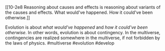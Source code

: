 [[10-2e8 Reasoning about causes and effects is reasoning about variants of the causes and effects. What would've happened. How it could've been otherwise.]]

Evolution is about *what would've happened* and *how it could've been otherwise*. In other words, evolution is about contingency. In the multiverse, contingencies are realized somewhere in the multiverse, if not forbidden by the laws of physics.
#multiverse 
#evolution
#develop 